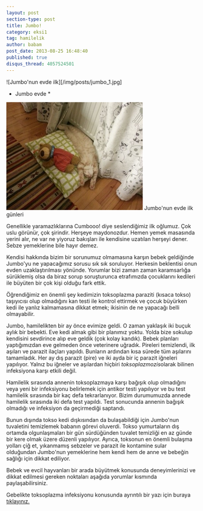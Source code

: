 ```yaml
---
layout: post
section-type: post
title: Jumbo!
category: eksi1
tag: hamilelik
author: babam
post_date: 2013-08-25 16:48:40
published: true
disqus_thread: 4057524501
---
```

![Jumbo'nun evde ilk][/img/posts/jumbo_1.jpg]
* Jumbo evde *

<caption align="center" width="360"><a href="/img/posts/jumbo_1.jpg"><img class="" src="/img/posts/jumbo_1-360x285.jpg" alt="minik Jumbo" width="360" height="285" /></a> Jumbo'nun evde ilk günleri</caption>

Genellikle yaramazlıklarına Cumbooo! diye seslendiğimiz ilk oğlumuz. Çok uslu görünür, çok şirindir. Herşeye maydonozdur. Hemen yemek masasında yerini alır, ne var ne yiyoruz bakışları ile kendisine uzatılan herşeyi dener. Sebze yemeklerine bile hayır demez.

Kendisi hakkında bizim bir sorunumuz olmamasına karşın bebek geldiğinde Jumbo'yu ne yapacağımız sorusu sık sık soruluyor. Herkesin beklentisi onun evden uzaklaştırılması yönünde. Yorumlar bizi zaman zaman karamsarlığa sürüklemiş olsa da biraz sorup soruşturunca etrafımızda çocuklarını kedileri ile büyüten bir çok kişi olduğu fark ettik.

Öğrendiğimiz en önemli şey kedimizin toksoplazma paraziti (kısaca tokso) taşıyıcısı olup olmadığını kan testi ile kontrol ettirmek ve çocuk büyürken kedi ile yanlız kalmamasına dikkat etmek; ikisinin de ne yapacağı belli olmayabilir.

Jumbo, hamilelikten bir ay önce evimize geldi. O zaman yaklaşık iki buçuk aylık bir bebekti. Eve kedi almak gibi bir planımız yoktu. Yolda bize sokulup kendisini sevdirince alıp eve geldik (çok kolay kandık). Bebek planları yaptığımızdan eve gelmeden önce veterinere uğradık. Pireleri temizlendi, ilk aşıları ve parazit ilaçları yapıldı. Bunların ardından kısa sürede tüm aşılarını tamamladık. Her ay dış parazit (pire) ve iki ayda bir iç parazit iğneleri yapılıyor. Yalnız bu iğneler ve aşılardan hiçbiri <em>toksoplazmozis</em>olarak bilinen infeksiyona karşı etkili değil.

Hamilelik sırasında annenin toksoplazmaya karşı bağışık olup olmadığını veya yeni bir infeksiyonu belirlemek için antikor testi yapılıyor ve bu test hamilelik sırasında bir kaç defa tekrarlanıyor. Bizim durumumuzda annede hamilelik sırasında iki defa test yapıldı. Test sonucunda annenin bağışık olmadığı ve infeksiyon da geçirmediği saptandı.

Bunun dışında tokso kedi dışkısından da bulaşabildiği için Jumbo'nun tuvaletini temizlemek babanın görevi oluverdi. Tokso yumurtaların dış ortamda olgunlaşmaları bir gün sürdüğünden tuvalet temizliği en az günde bir kere olmak üzere düzenli yapılıyor. Ayrıca, toksonun en önemli bulaşma yolları çiğ et, yıkanmamış sebzeler ve parazit ile kontamine sular olduğundan Jumbo'nun yemeklerine hem kendi hem de anne ve bebeğin sağlığı için dikkat ediliyor.

Bebek ve evcil hayvanları bir arada büyütmek konusunda deneyimlerinizi ve dikkat edilmesi gereken noktaları aşağıda yorumlar kısmında paylaşabilirsiniz.

Gebelikte toksoplazma infeksiyonu konusunda ayrıntılı bir yazı için buraya <a href="http://www.farukbuyru.com/index.php?option=com_k2&amp;view=item&amp;id=65:gebelikte-toksoplazma-enfeksiyonu&amp;Itemid=117">tıklayınız.</a>
